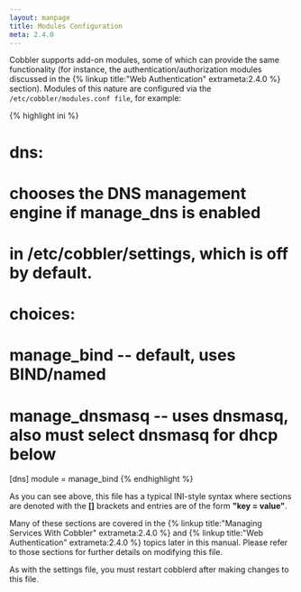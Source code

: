 ```yaml
---
layout: manpage
title: Modules Configuration
meta: 2.4.0
---
```


Cobbler supports add-on modules, some of which can provide the same functionality (for instance, the authentication/authorization modules discussed in the {% linkup title:"Web Authentication" extrameta:2.4.0 %} section). Modules of this nature are configured via the `/etc/cobbler/modules.conf file`, for example:

{% highlight ini %}
# dns:
# chooses the DNS management engine if manage_dns is enabled
# in /etc/cobbler/settings, which is off by default.
# choices:
#    manage_bind    -- default, uses BIND/named
#    manage_dnsmasq -- uses dnsmasq, also must select dnsmasq for dhcp below

[dns]
module = manage_bind
{% endhighlight %}

As you can see above, this file has a typical INI-style syntax where sections are denoted with the **\[\]** brackets and entries are of the form **"key = value"**.

Many of these sections are covered in the {% linkup title:"Managing Services With Cobbler" extrameta:2.4.0 %} and {% linkup title:"Web Authentication" extrameta:2.4.0 %} topics later in this manual. Please refer to those sections for further details on modifying this file.

As with the settings file, you must restart cobblerd after making changes to this file.

